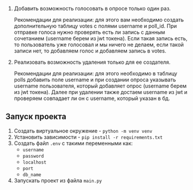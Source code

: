 1. Добавить возможность голосовать в опросе только один раз.

    Рекомендации для реализации: для этого вам необходимо создать
    дополнительную таблицу votes с полями username и poll_id. При
    отправке голоса нужно проверять есть ли запись с данным сочетанием
    (username берем из jwt токена). Если такая запись есть, то
    пользователь уже голосовал и мы ничего не делаем, если такой записи
    нет, то добавляем голос и добавляем запись в votes.

2. Реализовать возможность удаления только для ее создателя.

    Рекомендации для реализации: для этого необходимо в таблицу polls
    добавить поле username и при создании опроса указывать username
    пользователя, который добавляет опрос (username берем из jwt
    токена). Далее при удалении также достаем username из jwt и
    проверяем совпадает ли он с username, который указан в бд.

## Запуск проекта
1. Создать виртуальное окружение - `python -m venv venv`
2. Установить зависимости - `pip install -r requirements.txt`
3. Создать файл `.env` с такими переменными как:
    - `username`
    - `password`
    - `localhost`
    - `port`
    - `db_name`
4. Запускать проект из файла `main.py`
